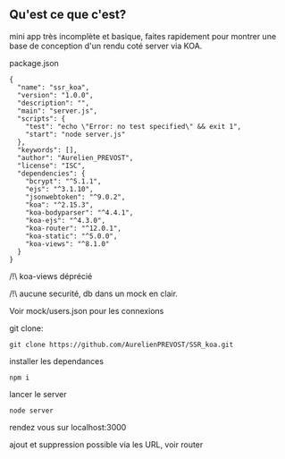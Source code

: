 ## Qu'est ce que c'est?  
  
mini app très incomplète et basique, faites rapidement pour montrer une base de conception d'un rendu coté server via KOA.  
  
package.json
```
{
  "name": "ssr_koa",
  "version": "1.0.0",
  "description": "",
  "main": "server.js",
  "scripts": {
    "test": "echo \"Error: no test specified\" && exit 1",
    "start": "node server.js"
  },
  "keywords": [],
  "author": "Aurelien_PREVOST",
  "license": "ISC",
  "dependencies": {
    "bcrypt": "^5.1.1",
    "ejs": "^3.1.10",
    "jsonwebtoken": "^9.0.2",
    "koa": "^2.15.3",
    "koa-bodyparser": "^4.4.1",
    "koa-ejs": "^4.3.0",
    "koa-router": "^12.0.1",
    "koa-static": "^5.0.0",
    "koa-views": "^8.1.0"
  }
}
```
  
/!\ koa-views déprécié 
  
/!\ aucune securité, db dans un mock en clair.
  
Voir mock/users.json pour les connexions
  
git clone:
```
git clone https://github.com/AurelienPREVOST/SSR_koa.git
```
  
installer les dependances
```
npm i
```
  
lancer le server
```
node server 
```
  
rendez vous sur localhost:3000

ajout et suppression possible via les URL, voir router
